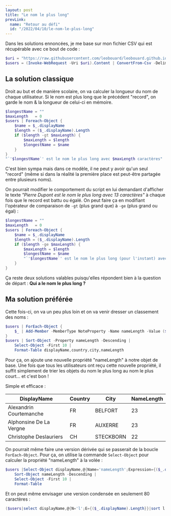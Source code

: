 ```yaml
---
layout: post
title: "Le nom le plus long"
prevLink:
  name: "Retour au défi"
  id: "/2022/04/10/le-nom-le-plus-long"
---
```


Dans les solutions ennoncées, je me base sur mon fichier CSV qui est récupérable avec ce bout de code :

```powershell
$uri = "https://raw.githubusercontent.com/leobouard/leobouard.github.io/main/assets/files/users.csv"
$users = (Invoke-WebRequest -Uri $uri).Content | ConvertFrom-Csv -Delimiter ';'
```

## La solution classique

Droit au but et de manière scolaire, on va calculer la longueur du nom de chaque utilisateur. Si le nom est plus long que le précédent "record", on garde le nom & la longueur de celui-ci en mémoire.

```powershell
$longestName = ""
$maxLength   = 0
$users | Foreach-Object {
    $name = $_.displayName
    $length = ($_.displayName).Length
    if ($length -gt $maxLength) { 
        $maxLength = $length
        $longestName = $name
    }
}
"`'$longestName`' est le nom le plus long avec $maxLength caractères"
```

C'est bien sympa mais dans ce modèle, il ne peut y avoir qu'un seul "record" (même si dans la réalité la première place est peut-être partagée entre plusieurs noms).

On pourrait modifier le comportement du script en lui demandant d'afficher le texte *"Pierre Dupont est le nom le plus long avec 13 caractères"* à chaque fois que le record est battu ou égalé. On peut faire ça en modifiant l'opérateur de comparaison de `-gt` (plus grand que) à `-ge` (plus grand ou égal) :

```powershell
$longestName = ""
$maxLength   = 0
$users | Foreach-Object {
    $name = $_.displayName
    $length = ($_.displayName).Length
    if ($length -ge $maxLength) { 
        $maxLength = $length
        $longestName = $name
        "`'$longestName`' est le nom le plus long (pour l'instant) avec $maxLength caractères"
    }
}
```

Ça reste deux solutions valables puisqu'elles répondent bien à la question de départ : **Qui a le nom le plus long ?**

## Ma solution préférée

Cette fois-ci, on va un peu plus loin et on va venir dresser un classement des noms :

```powershell
$users | ForEach-Object {
    $_ | Add-Member -MemberType NoteProperty -Name nameLength -Value ($_.displayName).Length -Force
}
$users | Sort-Object -Property nameLength -Descending |
    Select-Object -First 10 |
    Format-Table displayName,country,city,nameLength
```

Pour ça, on ajoute une nouvelle propriété "nameLength" à notre objet de base. Une fois que tous les utilisateurs ont reçu cette nouvelle propriété, il suffit simplement de trier les objets du nom le plus long au nom le plus court… et c'est bon !

Simple et efficace :

DisplayName | Country | City | NameLength
----------- | ------- | ---- | ----------
Alexandrin Courtemanche | FR | BELFORT | 23
Alphonsine De La Vergne | FR | AUXERRE | 23
Christophe Deslauriers | CH | STECKBORN | 22

On pourrait même faire une version dérivée qui se passerait de la boucle `ForEach-Object`. Pour ça, on utilise la commande `Select-Object` pour calculer la propriété "nameLength" à la volée :

```powershell
$users |Select-Object displayName,@{Name='nameLength';Expression={($_.displayName).Length}} |
    Sort-Object nameLength -Descending |
    Select-Object -First 10 |
    Format-Table
```

Et on peut même envisager une version condensée en seulement 80 caractères :

```powershell
($users|select displayName,@{N='l';E={($_.displayName).Length}}|sort l -d)[0..9]
```
